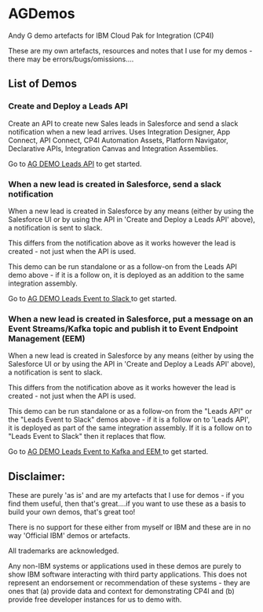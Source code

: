# AGDemos
Andy G demo artefacts for IBM Cloud Pak for Integration (CP4I)

These are my own artefacts, resources and notes that I use for my demos - there may be errors/bugs/omissions....

## List of Demos ##
### Create and Deploy a Leads API
Create an API to create new Sales leads in Salesforce and send a slack notification when a new lead arrives.
Uses Integration Designer, App Connect, API Connect, CP4I Automation Assets, Platform Navigator, Declarative APIs, Integration Canvas and Integration Assemblies.

Go to [AG DEMO Leads API](LeadsAPI/README.md) to get started.

### When a new lead is created in Salesforce, send a slack notification
When a new lead is created in Salesforce by any means (either by using the Salesforce UI or by using the API in 'Create and Deploy a Leads API' above), a notification is sent to slack.

This differs from the notification above as it works however the lead is created - not just when the API is used.

This demo can be run standalone or as a follow-on from the Leads API demo above - if it is a follow on, it is deployed as an addition to the same integration assembly.

Go to [AG DEMO Leads Event to Slack ](LeadsEventtoSlack/README.md) to get started.

### When a new lead is created in Salesforce, put a message on an Event Streams/Kafka topic and publish it to Event Endpoint Management (EEM)
When a new lead is created in Salesforce by any means (either by using the Salesforce UI or by using the API in 'Create and Deploy a Leads API' above), a notification is sent to slack.

This differs from the notification above as it works however the lead is created - not just when the API is used.

This demo can be run standalone or as a follow-on from the "Leads API" or the "Leads Event to Slack" demos above - if it is a follow on to 'Leads API', it is deployed as part of the same integration assembly. If it is a follow on to "Leads Event to Slack" then it replaces that flow.

Go to [AG DEMO Leads Event to Kafka and EEM ](LeadsEventtoKafkaAndEEM/README.md) to get started.

## Disclaimer: ##

These are purely 'as is' and are my artefacts that I use for demos - if you find them useful, then that's great....if you want to use these as a basis to build your own demos, that's great too!

There is no support for these either from myself or IBM and these are in no way 'Official IBM' demos or artefacts.

All trademarks are acknowledged.

Any non-IBM systems or applications used in these demos are purely to show IBM software interacting with third party applications. This does not represent an endorsement or recommendation of these systems - they are ones that (a) provide data and context for demonstrating CP4I and (b) provide  free developer instances for us to demo with.